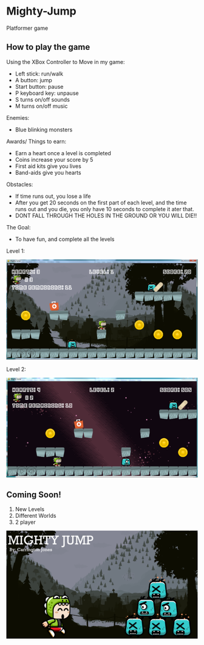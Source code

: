 # Mighty-Jump
Platformer game 


## How to play the game

Using the XBox Controller to Move in my game:
- Left stick: run/walk
- A button: jump
- Start button: pause
- P keyboard key: unpause
- S turns on/off sounds
- M turns on/off music


Enemies:
- Blue blinking monsters


Awards/ Things to earn:
- Earn a heart once a level is completed
- Coins increase your score by 5
- First aid kits give you lives
- Band-aids give you hearts 


Obstacles:
- If time runs out, you lose a life 
- After you get 20 seconds on the first part of each level, and the time runs out and you die, you only have 10 seconds to complete it ater that. 
- DONT FALL THROUGH THE HOLES IN THE GROUND OR YOU WILL DIE!!

The Goal:
- To have fun, and complete all the levels

Level 1:

![Mighty Jump Game Play Level 1](capture1.PNG)

Level 2:

![Mighty Jump Game Play Level 2](capture2.PNG)

## Coming Soon!

1. New Levels
2. Different Worlds
3. 2 player



![Mighty Jump Cover Art](platformercoverart.PNG)






